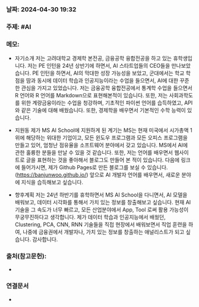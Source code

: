 ### 날짜: 2024-04-30 19:32

### 주제: #AI 

### 메모:

- 자기소개
저는 고려대학교 경제학 본전공, 금융공학 융합전공을 하고 있는 휴학생입니다. 저는 PE 인턴을 24년 상반기에 하면서, AI 스타트업들의 CEO들을 만나보았습니다. PE 인턴을 하면서, AI의 막대한 성장 가능성을 보았고, 군대에서는 학교 학점을 땀과 동시에 데이터 학습과 인공지능이라는 수업을 들으면서, AI에 대한 꾸준한 관심을 가지고 있었습니다. 저는 금융공학 융합전공에서 통계학 수업을 들으면서 R 언어와 R 언어를 Markdown으로 표현해본적이 있습니다. 또한, 저는 사회과학도를 위한 계량금융이라는 수업을 청강하며, 기초적인 파이썬 언어를 습득하였고, API와 같은 기술에 대해 배웠습니다. 또한, 경제학을 배우면서 기본적인 수학 능력이 있습니다.

- 지원동
제가 MS AI School에 지원하게 된 계기는 MS는 현재 미국에서 시가총액 1위에 해당하는 위대한 기업이고, 모든 윈도우 프로그램과 모든 오피스 프로그램을 만들고 있어, 엄청난 점유율을 소프트웨어 분야에서 갖고 있습니다. MS에서 AI에 관한 훌륭한 분들을 만날 수 있을 것 같습니다. 또한, 저는 언어를 배우면서 웹사이트로 글을 표현하는 것을 좋아해서 블로그도 만들어 본 적이 있습니다. 다음에 링크에 들어가시면, 제가 Github Pages로 만든 블로그를 보실 수 있습니다. (https://banjunwoo.github.io/) 앞으로 AI 개발자 언어를 배우면서, 새로운 분야에 지식을 습득해보고 싶습니다.

- 향후계획
저는 24년 하반기를 휴학하면서 MS AI School을 다니면서, AI 모델을 배워보고, 데이터 시각화를 통해서 가치 있는 정보를 창출해보고 싶습니다. 현재 AI 기술을 그 속도가 너무 빠르고, 모든 산업분야에서 App, Tool 로써 활용 가능성이 무궁무진하다고 생각합니다. 제가 데이터 학습과 인공지능에서 배웠던, Clustering, PCA, CNN, RNN 기술들을 직접 현장에서 배워보면서 직업 훈련을 하여, 나중에 금융권에서 개발자나, 가치 있는 정보를 창출하는 애널리스트가 되고 싶습니다. 감사합니다.

### 출처(참고문헌):
- 

### 연결문서
- 	